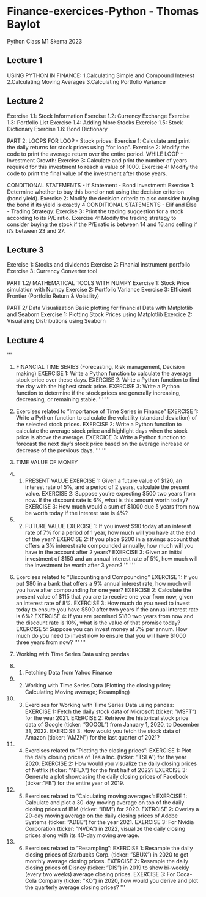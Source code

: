 # Finance-exercices-Python - Thomas Baylot
Python Class M1 Skema 2023

## Lecture 1
USING PYTHON IN FINANCE:
1.Calculating Simple and Compound Interest
2.Calculating Moving Averages
3.Calculating Portfolio Variance

## Lecture 2
Exercise 1.1: Stock Information
Exercise 1.2: Currency Exchange
Exercise 1.3: Portfolio List
Exercise 1.4: Adding More Stocks
Exercise 1.5: Stock Dictionary
Exercise 1.6: Bond Dictionary

PART 2: LOOPS
FOR LOOP - Stock prices:
Exercise 1: Calculate and print the daily returns for stock prices using "for loop".
Exercise 2: Modify the code to print the average return over the entire period.
WHILE LOOP - Investment Growth:
Exercise 3: Calculate and print the number of years required for this investment to reach a value of 1000.
Exercise 4: Modify the code to print the final value of the investment after those years.

CONDITIONAL STATEMENTS - If Statement - Bond Investment:
Exercise 1: Determine whether to buy this bond or not using the decision criterion (bond yield).
Exercise 2: Modify the decision criteria to also consider buying the bond if its yield is exactly 4
CONDITIONAL STATEMENTS - Elif and Else - Trading Strategy: 
Exercise 3: Print the trading suggestion for a stock according to its P/E ratio.
Exercise 4: Modify the trading strategy to consider buying the stock if the P/E ratio is between 14 and 16,and selling if it’s between 23 and 27.

## Lecture 3
Exercise 1: Stocks and dividends
Exercise 2: Finanial instrument portfolio
Exercise 3: Currency Converter tool

PART 1.2/ MATHEMATICAL TOOLS WITH NUMPY
Exercise 1: Stock Price simulation with Numpy
Exercise 2: Portfolio Variance
Exercise 3: Efficient Frontier (Portfolio Return & Volatility)

PART 2/ Data Visualization
Basic plotting for financial Data with Matplotlib and Seaborn
Exercise 1: Plotting Stock Prices using Matplotlib
Exercice 2: Visualizing Distributions using Seaborn

## Lecture 4
'''
1. FINANCIAL TIME SERIES (Forecasting, Risk management, Decision making)
EXERCISE 1: Write a Python function to calculate the average stock price over these days.
EXERCISE 2: Write a Python function to find the day with the highest stock price.
EXERCISE 3: Write a Python function to determine if the stock prices are generally increasing, decreasing, or remaining stable.
'''
'''
2. Exercises related to ”Importance of Time Series in Finance”
EXERCISE 1: Write a Python function to calculate the volatility (standard deviation) of the selected stock prices.
EXERCISE 2: Write a Python function to calculate the average stock price and highlight days when the stock price is above the average.
EXERCICE 3: Write a Python function to forecast the next day’s stock price based on the average increase or decrease of the previous days.
'''
'''
3. TIME VALUE OF MONEY
3. 1. PRESENT VALUE
EXERCISE 1: Given a future value of $120, an interest rate of 5%, and a period of 2 years, calculate the present value.
EXERCISE 2: Suppose you’re expecting $500 two years from now. If the discount rate is 6%, what is this amount worth today?
EXERCISE 3: How much would a sum of $1000 due 5 years from now be worth today if the interest rate is 4%?

3. 2. FUTURE VALUE
EXERCISE 1: If you invest $90 today at an interest rate of 7% for a period of 1 year, how much will you have at the end of the year?
EXERCISE 2: If you place $200 in a savings account that offers a 3% interest rate compounded annually, how much will you have in the account after 2 years?
EXERCISE 3: Given an initial investment of $150 and an annual interest rate of 5%, how much will the investment be worth after 3 years?
'''
'''
4. Exercises related to ”Discounting and Compounding”
EXERCISE 1: If you put $80 in a bank that offers a 9% annual interest rate, how much will you have after compounding for one year?
EXERCISE 2: Calculate the present value of $115 that you are to receive one year from now, given an interest rate of 8%.
EXERCISE 3: How much do you need to invest today to ensure you have $500 after two years if the annual interest rate is 6%?
EXERCISE 4: If you are promised $180 two years from now and the discount rate is 10%, what is the value of that promise today?
EXERCISE 5: Suppose you can invest money at 7% per annum. How much do you need to invest now to ensure that you will have $1000 three years from now?
'''
'''
5. Working with Time Series Data using pandas
5. 1. Fetching Data from Yahoo Finance
5. 2. Working with Time Series Data (Plotting the closing price; Calculating Moving average; Resampling)
5. 3. Exercises for Working with Time Series Data using pandas:
EXERCISE 1: Fetch the daily stock data of Microsoft (ticker: ”MSFT”) for the year 2021.
EXERCISE 2: Retrieve the historical stock price data of Google (ticker: ”GOOGL”) from January 1, 2020, to December 31, 2022.
EXERCISE 3: How would you fetch the stock data of Amazon (ticker: ”AMZN”) for the last quarter of 2021?
5. 4. Exercises related to ”Plotting the closing prices”:
EXERCISE 1: Plot the daily closing prices of Tesla Inc. (ticker: ”TSLA”) for the year 2020.
EXERCISE 2: How would you visualize the daily closing prices of Netflix (ticker: ”NFLX”) for the first half of 2022?
EXERCISE 3: Generate a plot showcasing the daily closing prices of Facebook (ticker:”FB”) for the entire year of 2019.
5. 5. Exercises related to ”Calculating moving averages”:
EXERCISE 1: Calculate and plot a 30-day moving average on top of the daily closing prices of IBM (ticker: ”IBM”) for 2020.
EXERCISE 2: Overlay a 20-day moving average on the daily closing prices of Adobe Systems (ticker: ”ADBE”) for the year 2021.
EXERCISE 3: For Nvidia Corporation (ticker: ”NVDA”) in 2022, visualize the daily closing prices along with its 40-day moving average.
5. 6. Exercises related to ”Resampling”:
EXERCISE 1: Resample the daily closing prices of Starbucks Corp. (ticker: ”SBUX”) in 2020 to get monthly average closing prices.
EXERCISE 2: Resample the daily closing prices of Disney (ticker: ”DIS”) in 2019 to show bi-weekly (every two weeks) average closing prices.
EXERCISE 3: For Coca-Cola Company (ticker: ”KO”) in 2020, how would you derive and plot the quarterly average closing prices?
'''